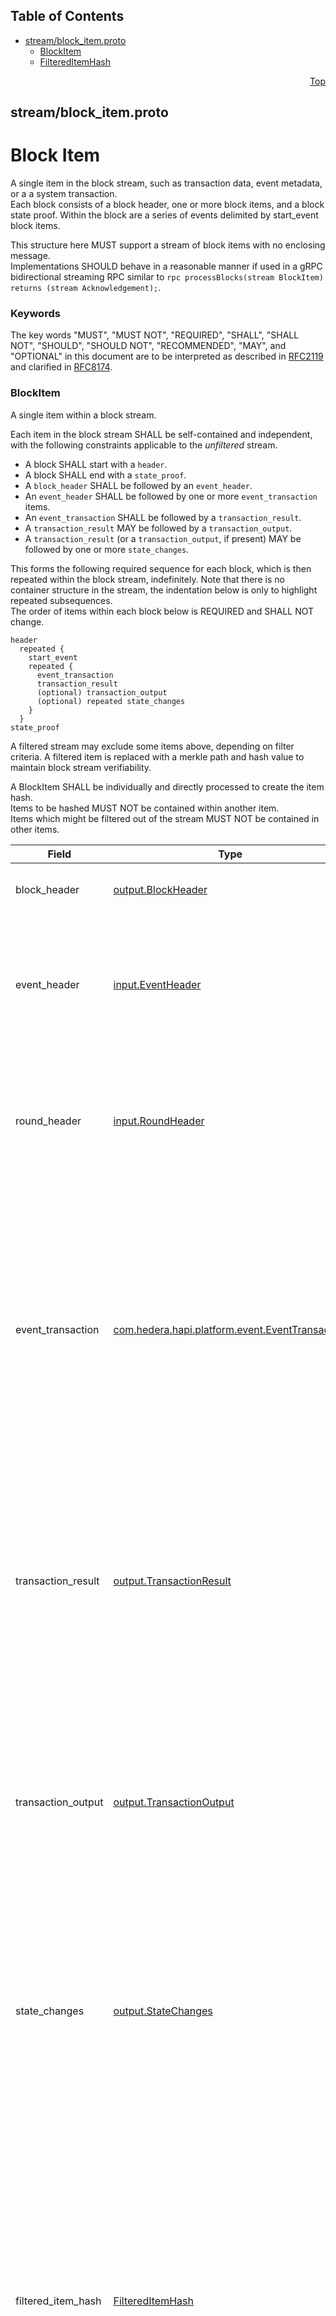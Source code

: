 ## Table of Contents

- [stream/block_item.proto](#stream_block_item-proto)
    - [BlockItem](#com-hedera-hapi-block-stream-BlockItem)
    - [FilteredItemHash](#com-hedera-hapi-block-stream-FilteredItemHash)
  



<a name="stream_block_item-proto"></a>
<p align="right"><a href="#top">Top</a></p>

## stream/block_item.proto
# Block Item
A single item in the block stream, such as transaction data, event metadata,
or a a system transaction.<br/>
Each block consists of a block header, one or more block items,
and a block state proof. Within the block are a series of events delimited
by start_event block items.

This structure here MUST support a stream of block items with no enclosing
message.<br/>
Implementations SHOULD behave in a reasonable manner if used in a gRPC
bidirectional streaming RPC similar to
`rpc processBlocks(stream BlockItem) returns (stream Acknowledgement);`.

### Keywords
The key words "MUST", "MUST NOT", "REQUIRED", "SHALL", "SHALL NOT",
"SHOULD", "SHOULD NOT", "RECOMMENDED", "MAY", and "OPTIONAL" in this
document are to be interpreted as described in
[RFC2119](https://www.ietf.org/rfc/rfc2119) and clarified in
[RFC8174](https://www.ietf.org/rfc/rfc8174).


<a name="com-hedera-hapi-block-stream-BlockItem"></a>

### BlockItem
A single item within a block stream.

Each item in the block stream SHALL be self-contained and independent,
with the following constraints applicable to the _unfiltered_ stream.
- A block SHALL start with a `header`.
- A block SHALL end with a `state_proof`.
- A `block_header` SHALL be followed by an `event_header`.
- An `event_header` SHALL be followed by one or more
  `event_transaction` items.
- An `event_transaction` SHALL be followed by a `transaction_result`.
- A `transaction_result` MAY be followed by a `transaction_output`.
- A `transaction_result` (or a `transaction_output`, if present) MAY be
    followed by one or more `state_changes`.

This forms the following required sequence for each block, which is then
repeated within the block stream, indefinitely.  Note that there is no
container structure in the stream, the indentation below is only to
highlight repeated subsequences.<br/>
The order of items within each block below is REQUIRED and SHALL NOT change.

```text
header
  repeated {
    start_event
    repeated {
      event_transaction
      transaction_result
      (optional) transaction_output
      (optional) repeated state_changes
    }
  }
state_proof
```
A filtered stream may exclude some items above, depending on filter
criteria. A filtered item is replaced with a merkle path and hash value
to maintain block stream verifiability.

A BlockItem SHALL be individually and directly processed to create the
item hash.<br/>
Items to be hashed MUST NOT be contained within another item.<br/>
Items which might be filtered out of the stream MUST NOT be
contained in other items.


| Field | Type | Label | Description |
| ----- | ---- | ----- | ----------- |
| block_header | [output.BlockHeader](#com-hedera-hapi-block-stream-output-BlockHeader) |  | An header for the block, marking the start of a new block. |
| event_header | [input.EventHeader](#com-hedera-hapi-block-stream-input-EventHeader) |  | An header emitted at the start of a new network "event". <p> This item SHALL contain the properties relevant to a single gossip event. |
| round_header | [input.RoundHeader](#com-hedera-hapi-block-stream-input-RoundHeader) |  | An header emitted at the start of a new consensus "round". <p> This item SHALL contain the properties relevant to a single consensus round. |
| event_transaction | [com.hedera.hapi.platform.event.EventTransaction](#com-hedera-hapi-platform-event-EventTransaction) |  | A single transaction. <p> This item SHALL contain the serialized bytes of a single transaction.<br/> Each event transaction SHALL be either a `SignedTransaction` or an internal system-generated transaction.<br/> This item MUST NOT contain data for more than one `SignedTransaction` or system-generated transaction. |
| transaction_result | [output.TransactionResult](#com-hedera-hapi-block-stream-output-TransactionResult) |  | The result of running a transaction. <p> This item SHALL be present immediately after an `event_transaction` item.<br/> This item MAY be redacted in some circumstances, and SHALL be replaced with a `filtered_item` if removed. |
| transaction_output | [output.TransactionOutput](#com-hedera-hapi-block-stream-output-TransactionOutput) |  | A transaction output. <p> This item MAY not be present if a transaction does not produce an output.<br/> If a transaction does produce an output that is not reflected in state changes, then this item MUST be present after the `transaction_result` for that transaction. |
| state_changes | [output.StateChanges](#com-hedera-hapi-block-stream-output-StateChanges) |  | A set of state changes. <p> All changes to values in network state SHALL be described by stream items of this type.<br/> The source of these state changes SHALL be described by the `reason` enumeration. |
| filtered_item_hash | [FilteredItemHash](#com-hedera-hapi-block-stream-FilteredItemHash) |  | Verification data for an item filtered from the stream.<br/> This is a hash for a merkle tree node where the contents of that part of the merkle tree have been removed from this stream. <p> Items of this type SHALL NOT be present in the full (unfiltered) block stream.<br/> Items of this type SHALL replace any item removed from a partial (filtered) block stream.<br/> Presence of `filtered_item` entries SHALL NOT prevent verification of a block, but MAY preclude verification or reconstruction of consensus state.<br/> |
| block_proof | [BlockProof](#com-hedera-hapi-block-stream-BlockProof) |  | A signed block proof.<br/> The signed merkle proof for this block. This will validate a "virtual" merkle tree containing the previous block "virtual" root, an "input" subtree, an "output" subtree, and a "state changes" subtree. <p> This item is not part of the block stream hash chain/tree, and MUST follow after the end of a block. |
| record_file | [RecordFileItem](#com-hedera-hapi-block-stream-RecordFileItem) |  | A record file and associated data. <p> This MUST contain a single Record file, associated Sidecar files, and data from related Signature files. If this item is present, special treatment is REQUIRED for this block. <ul> <li>The block SHALL NOT have a `BlockHeader`.</li> <li>The block SHALL NOT have a `BlockProof`.</li> <li>The block SHALL contain _exactly one_ `RecordFileItem`.</li> <li>The block SHALL NOT contain any item other than a `RecordFileItem`.</li> <li>The content of the `RecordFileItem` MUST be validated using the signature data and content provided within according to the process used for Record Files prior to the creation of Block Stream.</li> </ul> |






<a name="com-hedera-hapi-block-stream-FilteredItemHash"></a>

### FilteredItemHash
Verification data for an item filtered from the stream.

Items of this type SHALL NOT be present in the full (unfiltered) block
stream.<br/>
Items of this type SHALL replace any item removed from a partial (filtered)
block stream.<br/>
Presence of `filtered_item` entries SHALL NOT prevent verification
of a block, but MAY preclude verification or reconstruction
of consensus state.<br/>


| Field | Type | Label | Description |
| ----- | ---- | ----- | ----------- |
| item_hash | [bytes](#bytes) |  | A hash of an item filtered from the stream. <p> The hash algorithm used MUST match the hash algorithm specified in the block header for the containing block.<br/> This field is REQUIRED. |
| filtered_path | [uint64](#uint64) |  | A record of the merkle path to the item that was filtered from the stream.<br/> This path begins at the root of the block proof merkle tree. <p> This REQUIRED field SHALL describe the full path in the virtual merkle tree constructed for the block proof that contained the item filtered from the stream. |





 <!-- end messages -->

 <!-- end enums -->

 <!-- end HasExtensions -->

 <!-- end services -->



